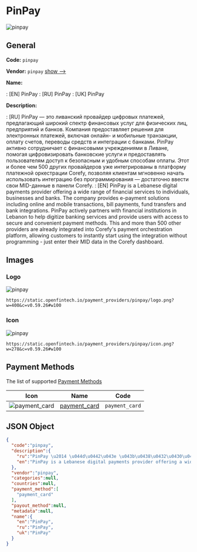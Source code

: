 
# PinPay 
![pinpay](https://static.openfintech.io/payment_providers/pinpay/logo.png?w=400&c=v0.59.26#w100)  

## General 
 
**Code:** `pinpay` 
 
**Vendor:** `pinpay` [show -->](/vendors/pinpay/) 
 
**Name:** 
 
:	[EN] PinPay 
:	[RU] PinPay 
:	[UK] PinPay 
 
**Description:** 
 
: [RU] PinPay — это ливанский провайдер цифровых платежей, предлагающий широкий спектр финансовых услуг для физических лиц, предприятий и банков. Компания предоставляет решения для электронных платежей, включая онлайн- и мобильные транзакции, оплату счетов, переводы средств и интеграции с банками. PinPay активно сотрудничает с финансовыми учреждениями в Ливане, помогая цифровизировать банковские услуги и предоставлять пользователям доступ к безопасным и удобным способам оплаты. Этот и более чем 500 других провайдеров уже интегрированы в платформу платежной оркестрации Corefy, позволяя клиентам мгновенно начать использовать интеграцию без программирования — достаточно ввести свои MID-данные в панели Corefy. 
: [EN] PinPay is a Lebanese digital payments provider offering a wide range of financial services to individuals, businesses and banks. The company provides e-payment solutions including online and mobile transactions, bill payments, fund transfers and bank integrations. PinPay actively partners with financial institutions in Lebanon to help digitize banking services and provide users with access to secure and convenient payment methods. This and more than 500 other providers are already integrated into Corefy's payment orchestration platform, allowing customers to instantly start using the integration without programming - just enter their MID data in the Corefy dashboard. 
 

## Images 

### Logo 
 
![pinpay](https://static.openfintech.io/payment_providers/pinpay/logo.png?w=400&c=v0.59.26#w100)  

```
https://static.openfintech.io/payment_providers/pinpay/logo.png?w=400&c=v0.59.26#w100
```  

### Icon 
 
![pinpay](https://static.openfintech.io/payment_providers/pinpay/icon.png?w=278&c=v0.59.26#w100)  

```
https://static.openfintech.io/payment_providers/pinpay/icon.png?w=278&c=v0.59.26#w100
```  

## Payment Methods 
 
The list of supported [Payment Methods](/payment-methods/) 

|Icon|Name|Code| 
|:---:|:---:|:---:| 
|![payment_card](https://static.openfintech.io/payment_methods/payment_card/icon.svg?w=278&c=v0.59.26#w100) |[payment_card](/payment-methods/payment_card/)|`payment_card`| 
 

## JSON Object 

```json
{
  "code":"pinpay",
  "description":{
    "ru":"PinPay \u2014 \u044d\u0442\u043e \u043b\u0438\u0432\u0430\u043d\u0441\u043a\u0438\u0439 \u043f\u0440\u043e\u0432\u0430\u0439\u0434\u0435\u0440 \u0446\u0438\u0444\u0440\u043e\u0432\u044b\u0445 \u043f\u043b\u0430\u0442\u0435\u0436\u0435\u0439, \u043f\u0440\u0435\u0434\u043b\u0430\u0433\u0430\u044e\u0449\u0438\u0439 \u0448\u0438\u0440\u043e\u043a\u0438\u0439 \u0441\u043f\u0435\u043a\u0442\u0440 \u0444\u0438\u043d\u0430\u043d\u0441\u043e\u0432\u044b\u0445 \u0443\u0441\u043b\u0443\u0433 \u0434\u043b\u044f \u0444\u0438\u0437\u0438\u0447\u0435\u0441\u043a\u0438\u0445 \u043b\u0438\u0446, \u043f\u0440\u0435\u0434\u043f\u0440\u0438\u044f\u0442\u0438\u0439 \u0438 \u0431\u0430\u043d\u043a\u043e\u0432. \u041a\u043e\u043c\u043f\u0430\u043d\u0438\u044f \u043f\u0440\u0435\u0434\u043e\u0441\u0442\u0430\u0432\u043b\u044f\u0435\u0442 \u0440\u0435\u0448\u0435\u043d\u0438\u044f \u0434\u043b\u044f \u044d\u043b\u0435\u043a\u0442\u0440\u043e\u043d\u043d\u044b\u0445 \u043f\u043b\u0430\u0442\u0435\u0436\u0435\u0439, \u0432\u043a\u043b\u044e\u0447\u0430\u044f \u043e\u043d\u043b\u0430\u0439\u043d- \u0438 \u043c\u043e\u0431\u0438\u043b\u044c\u043d\u044b\u0435 \u0442\u0440\u0430\u043d\u0437\u0430\u043a\u0446\u0438\u0438, \u043e\u043f\u043b\u0430\u0442\u0443 \u0441\u0447\u0435\u0442\u043e\u0432, \u043f\u0435\u0440\u0435\u0432\u043e\u0434\u044b \u0441\u0440\u0435\u0434\u0441\u0442\u0432 \u0438 \u0438\u043d\u0442\u0435\u0433\u0440\u0430\u0446\u0438\u0438 \u0441 \u0431\u0430\u043d\u043a\u0430\u043c\u0438. PinPay \u0430\u043a\u0442\u0438\u0432\u043d\u043e \u0441\u043e\u0442\u0440\u0443\u0434\u043d\u0438\u0447\u0430\u0435\u0442 \u0441 \u0444\u0438\u043d\u0430\u043d\u0441\u043e\u0432\u044b\u043c\u0438 \u0443\u0447\u0440\u0435\u0436\u0434\u0435\u043d\u0438\u044f\u043c\u0438 \u0432 \u041b\u0438\u0432\u0430\u043d\u0435, \u043f\u043e\u043c\u043e\u0433\u0430\u044f \u0446\u0438\u0444\u0440\u043e\u0432\u0438\u0437\u0438\u0440\u043e\u0432\u0430\u0442\u044c \u0431\u0430\u043d\u043a\u043e\u0432\u0441\u043a\u0438\u0435 \u0443\u0441\u043b\u0443\u0433\u0438 \u0438 \u043f\u0440\u0435\u0434\u043e\u0441\u0442\u0430\u0432\u043b\u044f\u0442\u044c \u043f\u043e\u043b\u044c\u0437\u043e\u0432\u0430\u0442\u0435\u043b\u044f\u043c \u0434\u043e\u0441\u0442\u0443\u043f \u043a \u0431\u0435\u0437\u043e\u043f\u0430\u0441\u043d\u044b\u043c \u0438 \u0443\u0434\u043e\u0431\u043d\u044b\u043c \u0441\u043f\u043e\u0441\u043e\u0431\u0430\u043c \u043e\u043f\u043b\u0430\u0442\u044b. \u042d\u0442\u043e\u0442 \u0438 \u0431\u043e\u043b\u0435\u0435 \u0447\u0435\u043c 500 \u0434\u0440\u0443\u0433\u0438\u0445 \u043f\u0440\u043e\u0432\u0430\u0439\u0434\u0435\u0440\u043e\u0432 \u0443\u0436\u0435 \u0438\u043d\u0442\u0435\u0433\u0440\u0438\u0440\u043e\u0432\u0430\u043d\u044b \u0432 \u043f\u043b\u0430\u0442\u0444\u043e\u0440\u043c\u0443 \u043f\u043b\u0430\u0442\u0435\u0436\u043d\u043e\u0439 \u043e\u0440\u043a\u0435\u0441\u0442\u0440\u0430\u0446\u0438\u0438 Corefy, \u043f\u043e\u0437\u0432\u043e\u043b\u044f\u044f \u043a\u043b\u0438\u0435\u043d\u0442\u0430\u043c \u043c\u0433\u043d\u043e\u0432\u0435\u043d\u043d\u043e \u043d\u0430\u0447\u0430\u0442\u044c \u0438\u0441\u043f\u043e\u043b\u044c\u0437\u043e\u0432\u0430\u0442\u044c \u0438\u043d\u0442\u0435\u0433\u0440\u0430\u0446\u0438\u044e \u0431\u0435\u0437 \u043f\u0440\u043e\u0433\u0440\u0430\u043c\u043c\u0438\u0440\u043e\u0432\u0430\u043d\u0438\u044f \u2014 \u0434\u043e\u0441\u0442\u0430\u0442\u043e\u0447\u043d\u043e \u0432\u0432\u0435\u0441\u0442\u0438 \u0441\u0432\u043e\u0438 MID-\u0434\u0430\u043d\u043d\u044b\u0435 \u0432 \u043f\u0430\u043d\u0435\u043b\u0438 Corefy.",
    "en":"PinPay is a Lebanese digital payments provider offering a wide range of financial services to individuals, businesses and banks. The company provides e-payment solutions including online and mobile transactions, bill payments, fund transfers and bank integrations. PinPay actively partners with financial institutions in Lebanon to help digitize banking services and provide users with access to secure and convenient payment methods. This and more than 500 other providers are already integrated into Corefy's payment orchestration platform, allowing customers to instantly start using the integration without programming - just enter their MID data in the Corefy dashboard."
  },
  "vendor":"pinpay",
  "categories":null,
  "countries":null,
  "payment_method":[
    "payment_card"
  ],
  "payout_method":null,
  "metadata":null,
  "name":{
    "en":"PinPay",
    "ru":"PinPay",
    "uk":"PinPay"
  }
}
```  
